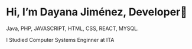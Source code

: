 <h1> Hi, I’m Dayana Jiménez, Developer👋 </h1>
Java, PHP, JAVASCRIPT, HTML, CSS, REACT, MYSQL.

I Studied Computer Systems Enginner at ITA
